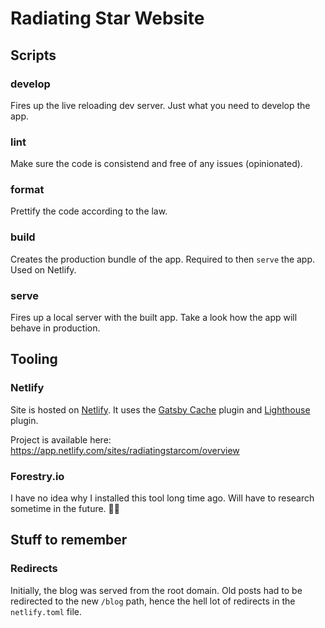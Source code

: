 # Radiating Star Website

## Scripts

### develop

Fires up the live reloading dev server. Just what you need to develop the app.

### lint

Make sure the code is consistend and free of any issues (opinionated).

### format

Prettify the code according to the law.

### build

Creates the production bundle of the app. Required to then `serve` the app. Used on Netlify.

### serve

Fires up a local server with the built app. Take a look how the app will behave in production.



## Tooling

### Netlify

Site is hosted on [Netlify](https://www.netlify.com/). It uses the [Gatsby Cache](https://github.com/jlengstorf/netlify-plugin-gatsby-cache#readme)
plugin and [Lighthouse](https://github.com/netlify-labs/netlify-plugin-lighthouse#readme) plugin.

Project is available here: https://app.netlify.com/sites/radiatingstarcom/overview

### Forestry.io

I have no idea why I installed this tool long time ago. Will have to research sometime in the future. 🤷‍♂️

## Stuff to remember

### Redirects

Initially, the blog was served from the root domain. Old posts had to be redirected to the new `/blog` path, hence
the hell lot of redirects in the `netlify.toml` file.
